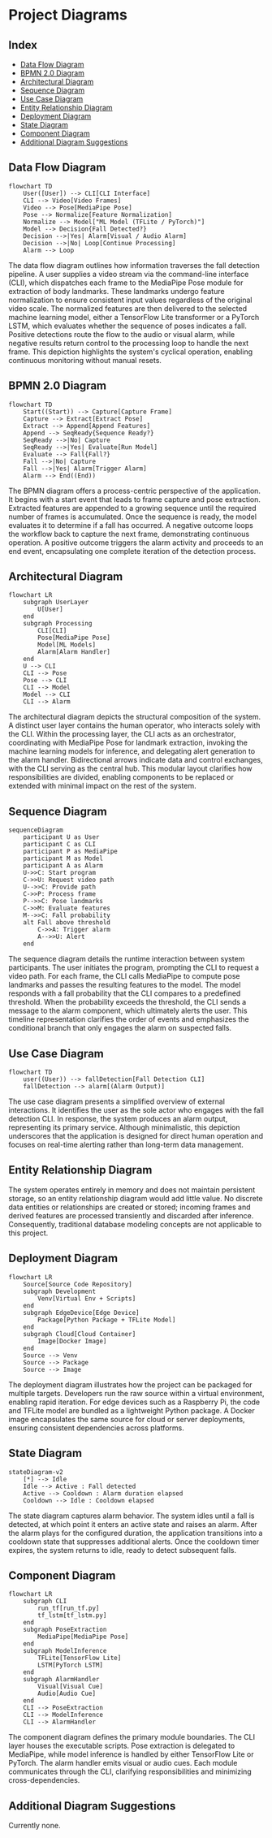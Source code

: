 # Project Diagrams

## Index
- [Data Flow Diagram](#data-flow-diagram)
- [BPMN 2.0 Diagram](#bpmn-20-diagram)
- [Architectural Diagram](#architectural-diagram)
- [Sequence Diagram](#sequence-diagram)
- [Use Case Diagram](#use-case-diagram)
- [Entity Relationship Diagram](#entity-relationship-diagram)
- [Deployment Diagram](#deployment-diagram)
- [State Diagram](#state-diagram)
- [Component Diagram](#component-diagram)
- [Additional Diagram Suggestions](#additional-diagram-suggestions)

## Data Flow Diagram
```mermaid
flowchart TD
    User([User]) --> CLI[CLI Interface]
    CLI --> Video[Video Frames]
    Video --> Pose[MediaPipe Pose]
    Pose --> Normalize[Feature Normalization]
    Normalize --> Model["ML Model (TFLite / PyTorch)"]
    Model --> Decision{Fall Detected?}
    Decision -->|Yes| Alarm[Visual / Audio Alarm]
    Decision -->|No| Loop[Continue Processing]
    Alarm --> Loop
```

The data flow diagram outlines how information traverses the fall detection pipeline. A user supplies a video stream via the command-line interface (CLI), which dispatches each frame to the MediaPipe Pose module for extraction of body landmarks. These landmarks undergo feature normalization to ensure consistent input values regardless of the original video scale. The normalized features are then delivered to the selected machine learning model, either a TensorFlow Lite transformer or a PyTorch LSTM, which evaluates whether the sequence of poses indicates a fall. Positive detections route the flow to the audio or visual alarm, while negative results return control to the processing loop to handle the next frame. This depiction highlights the system's cyclical operation, enabling continuous monitoring without manual resets.

## BPMN 2.0 Diagram
```mermaid
flowchart TD
    Start((Start)) --> Capture[Capture Frame]
    Capture --> Extract[Extract Pose]
    Extract --> Append[Append Features]
    Append --> SeqReady{Sequence Ready?}
    SeqReady -->|No| Capture
    SeqReady -->|Yes| Evaluate[Run Model]
    Evaluate --> Fall{Fall?}
    Fall -->|No| Capture
    Fall -->|Yes| Alarm[Trigger Alarm]
    Alarm --> End((End))
```

The BPMN diagram offers a process-centric perspective of the application. It begins with a start event that leads to frame capture and pose extraction. Extracted features are appended to a growing sequence until the required number of frames is accumulated. Once the sequence is ready, the model evaluates it to determine if a fall has occurred. A negative outcome loops the workflow back to capture the next frame, demonstrating continuous operation. A positive outcome triggers the alarm activity and proceeds to an end event, encapsulating one complete iteration of the detection process.

## Architectural Diagram
```mermaid
flowchart LR
    subgraph UserLayer
        U[User]
    end
    subgraph Processing
        CLI[CLI]
        Pose[MediaPipe Pose]
        Model[ML Models]
        Alarm[Alarm Handler]
    end
    U --> CLI
    CLI --> Pose
    Pose --> CLI
    CLI --> Model
    Model --> CLI
    CLI --> Alarm
```

The architectural diagram depicts the structural composition of the system. A distinct user layer contains the human operator, who interacts solely with the CLI. Within the processing layer, the CLI acts as an orchestrator, coordinating with MediaPipe Pose for landmark extraction, invoking the machine learning models for inference, and delegating alert generation to the alarm handler. Bidirectional arrows indicate data and control exchanges, with the CLI serving as the central hub. This modular layout clarifies how responsibilities are divided, enabling components to be replaced or extended with minimal impact on the rest of the system.

## Sequence Diagram
```mermaid
sequenceDiagram
    participant U as User
    participant C as CLI
    participant P as MediaPipe
    participant M as Model
    participant A as Alarm
    U->>C: Start program
    C->>U: Request video path
    U-->>C: Provide path
    C->>P: Process frame
    P-->>C: Pose landmarks
    C->>M: Evaluate features
    M-->>C: Fall probability
    alt Fall above threshold
        C->>A: Trigger alarm
        A-->>U: Alert
    end
```

The sequence diagram details the runtime interaction between system participants. The user initiates the program, prompting the CLI to request a video path. For each frame, the CLI calls MediaPipe to compute pose landmarks and passes the resulting features to the model. The model responds with a fall probability that the CLI compares to a predefined threshold. When the probability exceeds the threshold, the CLI sends a message to the alarm component, which ultimately alerts the user. This timeline representation clarifies the order of events and emphasizes the conditional branch that only engages the alarm on suspected falls.

## Use Case Diagram
```mermaid
flowchart TD
    user((User)) --> fallDetection[Fall Detection CLI]
    fallDetection --> alarm[(Alarm Output)]
```

The use case diagram presents a simplified overview of external interactions. It identifies the user as the sole actor who engages with the fall detection CLI. In response, the system produces an alarm output, representing its primary service. Although minimalistic, this depiction underscores that the application is designed for direct human operation and focuses on real-time alerting rather than long-term data management.

## Entity Relationship Diagram
The system operates entirely in memory and does not maintain persistent storage, so an entity relationship diagram would add little value. No discrete data entities or relationships are created or stored; incoming frames and derived features are processed transiently and discarded after inference. Consequently, traditional database modeling concepts are not applicable to this project.

## Deployment Diagram
```mermaid
flowchart LR
    Source[Source Code Repository]
    subgraph Development
        Venv[Virtual Env + Scripts]
    end
    subgraph EdgeDevice[Edge Device]
        Package[Python Package + TFLite Model]
    end
    subgraph Cloud[Cloud Container]
        Image[Docker Image]
    end
    Source --> Venv
    Source --> Package
    Source --> Image
```

The deployment diagram illustrates how the project can be packaged for multiple targets. Developers run the raw source within a virtual environment, enabling rapid iteration. For edge devices such as a Raspberry Pi, the code and TFLite model are bundled as a lightweight Python package. A Docker image encapsulates the same source for cloud or server deployments, ensuring consistent dependencies across platforms.

## State Diagram
```mermaid
stateDiagram-v2
    [*] --> Idle
    Idle --> Active : Fall detected
    Active --> Cooldown : Alarm duration elapsed
    Cooldown --> Idle : Cooldown elapsed
```

The state diagram captures alarm behavior. The system idles until a fall is detected, at which point it enters an active state and raises an alarm. After the alarm plays for the configured duration, the application transitions into a cooldown state that suppresses additional alerts. Once the cooldown timer expires, the system returns to idle, ready to detect subsequent falls.

## Component Diagram
```mermaid
flowchart LR
    subgraph CLI
        run_tf[run_tf.py]
        tf_lstm[tf_lstm.py]
    end
    subgraph PoseExtraction
        MediaPipe[MediaPipe Pose]
    end
    subgraph ModelInference
        TFLite[TensorFlow Lite]
        LSTM[PyTorch LSTM]
    end
    subgraph AlarmHandler
        Visual[Visual Cue]
        Audio[Audio Cue]
    end
    CLI --> PoseExtraction
    CLI --> ModelInference
    CLI --> AlarmHandler
```

The component diagram defines the primary module boundaries. The CLI layer houses the executable scripts. Pose extraction is delegated to MediaPipe, while model inference is handled by either TensorFlow Lite or PyTorch. The alarm handler emits visual or audio cues. Each module communicates through the CLI, clarifying responsibilities and minimizing cross-dependencies.

## Additional Diagram Suggestions
Currently none.
